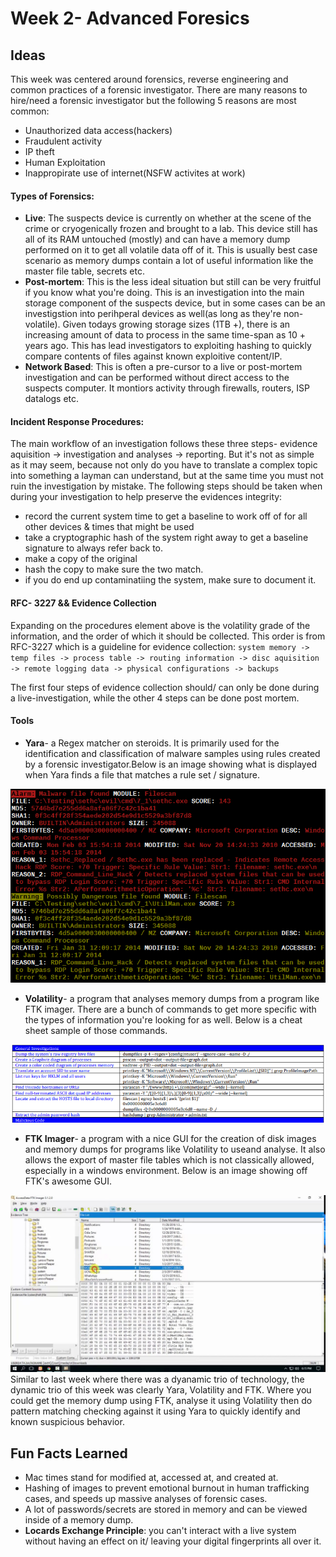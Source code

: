 # Week 2- Advanced Foresics

## Ideas

This week was centered around forensics, reverse engineering and common practices of a forensic investigator.
There are many reasons to hire/need a forensic investigator but the following 5 reasons are most common:
- Unauthorized data access(hackers)
- Fraudulent activity
- IP theft
- Human Exploitation
- Inappropirate use of internet(NSFW activites at work)

#### Types of Forensics:
- **Live**: The suspects device is currently on whether at the scene of the crime or cryogenically frozen and brought to a lab. This device still has all of its RAM untouched (mostly) and can have a memory dump performed on it to get all volatile data off of it. This is usually best case scenario as memory dumps contain a lot of useful information like the master file table, secrets etc. 
- **Post-mortem**: This is the less ideal situation but still can be very fruitful if you know what you're doing. This is an investigation into the main storage component of the suspects device, but in some cases can be an investigstion into perihperal devices as well(as long as they're non-volatile). Given todays growing storage sizes (1TB +), there is an increasing amount of data to process in the same time-span as 10 + years ago. This has lead investigators to exploiting hashing to quickly compare contents of files against known exploitive content/IP. 
- **Network Based**: This is often a pre-cursor to a live or post-mortem investigation and can be performed without direct access to the suspects computer. It montiors activity through firewalls, routers, ISP datalogs etc.

#### Incident Response Procedures:
The main workflow of an investigation follows these three steps- evidence aquisition -> investigation and analyses -> reporting. But it's not as simple as it may seem, because not only do you have to translate a complex topic into something a layman can understand, but at the same time you must not ruin the investigation by mistake. 
The following steps should be taken when during your investigation to help preserve the evidences integrity:
- record the current system time to get a baseline to work off of for all other devices & times that might be used
- take a cryptographic hash of the system right away to get a baseline signature to always refer back to.
- make a copy of the original
- hash the copy to make sure the two match.
- if you do end up contaminatiing the system, make sure to document it.

#### RFC- 3227 && Evidence Collection
Expanding on the procedures element above is the volatility grade of the information, and the order of which it should be collected. This order is from RFC-3227 which is a guideline for evidence collection:
`system memory -> temp files -> process table -> routing information -> disc aquisition -> remote logging data -> physical configurations -> backups`

The first four steps of evidence collection should/ can only be done during a live-investigation, while the other 4 steps can be done post mortem. 

#### Tools
- **Yara**- a Regex matcher on steroids. It is primarily used for the identification and classification of malware samples using rules created by a forensic investigator.Below is an image showing what is displayed when Yara finds a file that matches a rule set / signature.

![Yara Ouput](images/yarasig.png)
- **Volatility**- a program that analyses memory dumps from a program like FTK imager. There are a bunch of commands to get more specific with the types of information you're looking for as well. Below is a cheat sheet sample of those commands.

![cheat sheet](images/volcheatsheet.PNG)
- **FTK Imager**- a program with a nice GUI for the creation of disk images and memory dumps for programs like Volatility to useand analyse. It also allows the export of master file tables which is not classically allowed, especially in a windows environment. Below is an image showing off FTK's awesome GUI.

![Imager Example](images/ftkimager.jpg)
Similar to last week where there was a dyanamic trio of technology, the dynamic trio of this week was clearly Yara, Volatility and FTK. Where you could get the memory dump using FTK, analyse it using Volatility then do pattern matching checking against it using Yara to quickly identify and known suspicious behavior. 

## Fun Facts Learned
- Mac times stand for modified at, accessed at, and created at.
- Hashing of images to prevent emotional burnout in human trafficking cases, and speeds up massive analyses of forensic cases. 
- A lot of passwords/secrets are stored in memory and can be viewed inside of a memory dump.
- **Locards Exchange Principle**: you can't interact with a live system without having an effect on it/ leaving your digital fingerprints all over it.
